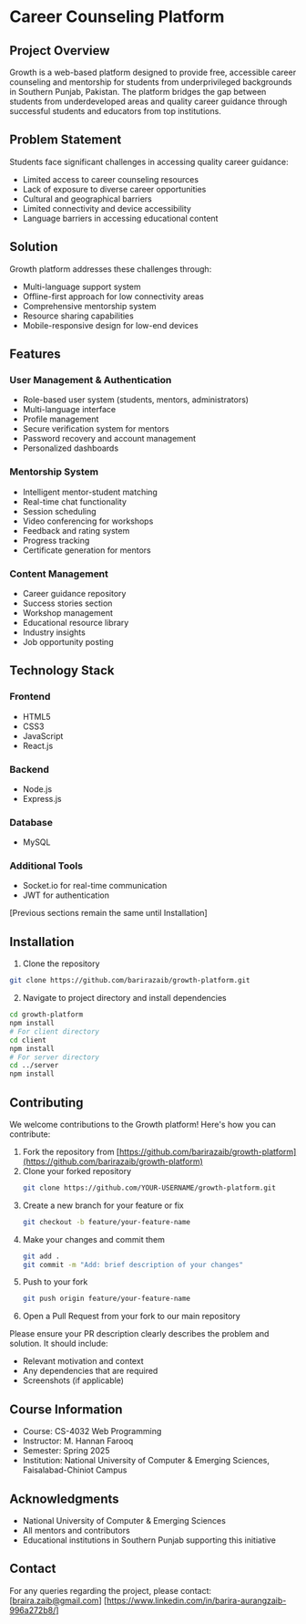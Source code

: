 # Career Counseling Platform

## Project Overview
Growth is a web-based platform designed to provide free, accessible career counseling and mentorship for students from underprivileged backgrounds in Southern Punjab, Pakistan. The platform bridges the gap between students from underdeveloped areas and quality career guidance through successful students and educators from top institutions.

## Problem Statement
Students face significant challenges in accessing quality career guidance:
- Limited access to career counseling resources
- Lack of exposure to diverse career opportunities
- Cultural and geographical barriers
- Limited connectivity and device accessibility
- Language barriers in accessing educational content

## Solution
Growth platform addresses these challenges through:
- Multi-language support system
- Offline-first approach for low connectivity areas
- Comprehensive mentorship system
- Resource sharing capabilities
- Mobile-responsive design for low-end devices

## Features

### User Management & Authentication
- Role-based user system (students, mentors, administrators)
- Multi-language interface
- Profile management
- Secure verification system for mentors
- Password recovery and account management
- Personalized dashboards

### Mentorship System
- Intelligent mentor-student matching
- Real-time chat functionality
- Session scheduling
- Video conferencing for workshops
- Feedback and rating system
- Progress tracking
- Certificate generation for mentors

### Content Management
- Career guidance repository
- Success stories section
- Workshop management
- Educational resource library
- Industry insights
- Job opportunity posting

## Technology Stack

### Frontend
- HTML5
- CSS3
- JavaScript
- React.js

### Backend
- Node.js
- Express.js

### Database
- MySQL

### Additional Tools
- Socket.io for real-time communication
- JWT for authentication

[Previous sections remain the same until Installation]

## Installation

1. Clone the repository
```bash
git clone https://github.com/barirazaib/growth-platform.git
```

2. Navigate to project directory and install dependencies
```bash
cd growth-platform
npm install
# For client directory
cd client
npm install
# For server directory
cd ../server
npm install
```
## Contributing
We welcome contributions to the Growth platform! Here's how you can contribute:

1. Fork the repository from [https://github.com/barirazaib/growth-platform](https://github.com/barirazaib/growth-platform)
2. Clone your forked repository
   ```bash
   git clone https://github.com/YOUR-USERNAME/growth-platform.git
   ```
3. Create a new branch for your feature or fix
   ```bash
   git checkout -b feature/your-feature-name
   ```
4. Make your changes and commit them
   ```bash
   git add .
   git commit -m "Add: brief description of your changes"
   ```
5. Push to your fork
   ```bash
   git push origin feature/your-feature-name
   ```
6. Open a Pull Request from your fork to our main repository

Please ensure your PR description clearly describes the problem and solution. It should include:
- Relevant motivation and context
- Any dependencies that are required
- Screenshots (if applicable)

## Course Information
- Course: CS-4032 Web Programming
- Instructor: M. Hannan Farooq
- Semester: Spring 2025
- Institution: National University of Computer & Emerging Sciences, Faisalabad-Chiniot Campus

## Acknowledgments
- National University of Computer & Emerging Sciences
- All mentors and contributors
- Educational institutions in Southern Punjab supporting this initiative

## Contact
For any queries regarding the project, please contact:
[braira.zaib@gmail.com]
[https://www.linkedin.com/in/barira-aurangzaib-996a272b8/]


